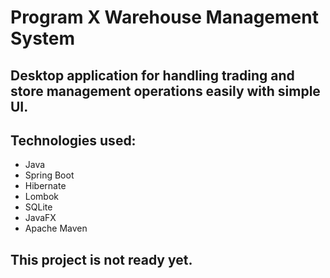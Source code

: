 # Program X Warehouse Management System
## Desktop application for handling trading and store management operations easily with simple UI.
## Technologies used:
  * Java
  * Spring Boot
  * Hibernate
  * Lombok
  * SQLite
  * JavaFX
  * Apache Maven
## This project is not ready yet.
  
